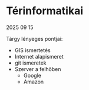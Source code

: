 # Térinformatikai
2025 09 15

Tárgy lényeges pontjai: 
- GIS ismertetés
- Internet alapismeret
- git ismeretek
- Szerver a felhőben
   - Google
   - Amazon
